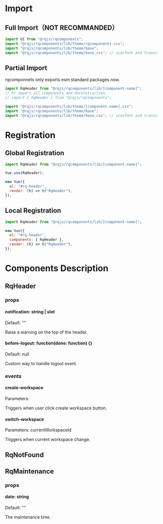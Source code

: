 # Import

## Full Import（NOT RECOMMANDED）

```js
import UI from "@rqjs/rqcomponents";
import "@rqjs/rqcomponents/lib/theme/rqcomponents.css";
import "@rqjs/rqcomponents/lib/theme/base";
import "@rqjs/rqcomponents/lib/theme/base.css"; // iconfont and transition
```

## Partial Import

rqcomponnets only exports esm standard packages now.

```js
import RqHeader from "@rqjs/rqcomponents/lib/[component-name]";
// Or import all components and deconstruction.
// import { RqHeader } from "@rqjs/rqcomponents";

import "@rqjs/rqcomponents/lib/theme/[component-name].css";
import "@rqjs/rqcomponents/lib/theme/base";
import "@rqjs/rqcomponents/lib/theme/base.css"; // iconfont and transition
```

# Registration

## Global Registration

```js
import RqHeader from "@rqjs/rqcomponents/lib/[component-name]";

Vue.use(RqHeader);

new Vue({
  el: "#rq-header",
  render: (h) => h("RqHeader"),
});
```

## Local Registration

```js
import RqHeader from "@rqjs/rqcomponents/lib/[component-name]";

new Vue({
  el: "#rq-header",
  components: { RqHeader },
  render: (h) => h("RqHeader"),
});
```

# Components Description

## RqHeader

### props

#### notification: string | slot

Default: ""

Raise a warning on the top of the header.

#### before-logout: function(done: function) {}

Default: null

Custom way to handle logout event.

### events

#### create-workspace

Parameters:

Triggers when user click create workspace button.

#### switch-workspace

Parameters: currentWorkspaceId

Triggers when current workspace change.

## RqNotFound

## RqMaintenance

### props

#### date: string

Default: ""

The maintenance time.
